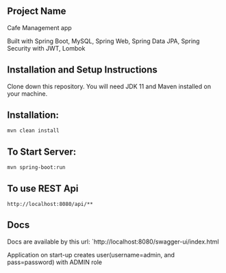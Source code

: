 ## Project Name

Cafe Management app

Built with Spring Boot, MySQL, Spring Web, Spring Data JPA, Spring Security with JWT, Lombok

## Installation and Setup Instructions
Clone down this repository. You will need JDK 11 and Maven installed on your machine.

[//]: # (## To Run Test Suite:)

[//]: # ()
[//]: # (`mvn clean test`)

## Installation:

`mvn clean install`

## To Start Server:

`mvn spring-boot:run`

## To use REST Api

`http://localhost:8080/api/**`

##  Docs 
Docs are available by this url:
`http://localhost:8080/swagger-ui/index.html

Application on start-up creates user(username=admin, and pass=password) with ADMIN role